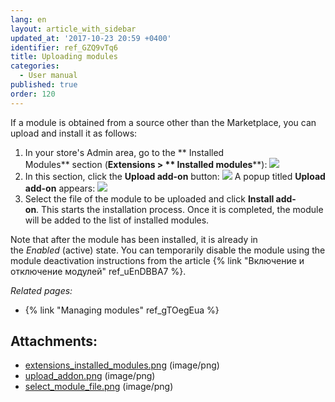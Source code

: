```yaml
---
lang: en
layout: article_with_sidebar
updated_at: '2017-10-23 20:59 +0400'
identifier: ref_GZQ9vTq6
title: Uploading modules
categories:
  - User manual
published: true
order: 120
---
```



If a module is obtained from a source other than the Marketplace, you can upload and install it as follows:

1.  In your store's Admin area, go to the ** Installed Modules** section (**Extensions > ** Installed modules****):
    ![]({{site.baseurl}}/attachments/7503969/7602199.png)
2.  In this section, click the **Upload add-on** button:
    ![]({{site.baseurl}}/attachments/7503969/7602200.png)
    A popup titled **Upload add-on** appears:
    ![]({{site.baseurl}}/attachments/7503969/7602201.png)
3.  Select the file of the module to be uploaded and click **Install add-on**. This starts the installation process. Once it is completed, the module will be added to the list of installed modules.

Note that after the module has been installed, it is already in the _Enabled_ (active) state. You can temporarily disable the module using the module deactivation instructions from the article {% link "Включение и отключение модулей" ref_uEnDBBA7 %}.

_Related pages:_

*   {% link "Managing modules" ref_gTOegEua %}

## Attachments:

* [extensions_installed_modules.png]({{site.baseurl}}/attachments/7503969/7602199.png) (image/png)
* [upload_addon.png]({{site.baseurl}}/attachments/7503969/7602200.png) (image/png)
* [select_module_file.png]({{site.baseurl}}/attachments/7503969/7602201.png) (image/png)

